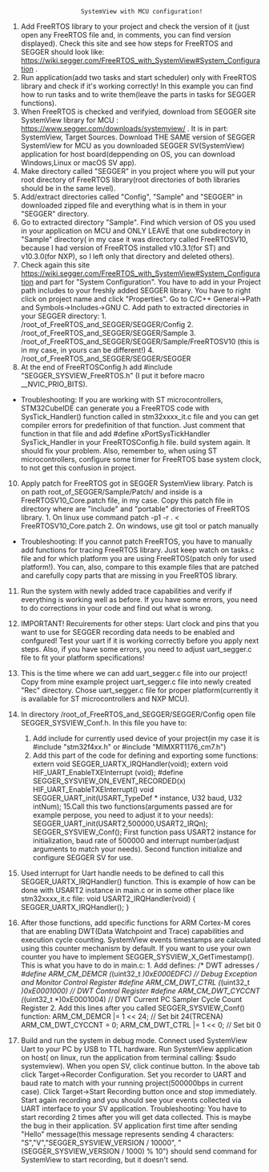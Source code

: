 	
						SystemView with MCU configuration!
			
1. Add FreeRTOS library to your project and check the version of it (just open any FreeRTOS file and, in comments, you can find version displayed). 
Check this site and see how steps for FreeRTOS and SEGGER should look like: https://wiki.segger.com/FreeRTOS_with_SystemView#System_Configuration .
2. Run application(add two tasks and start scheduler) only with FreeRTOS library and check if it's working correctly! In this example you can find 
how to run tasks and to write them(leave the parts in tasks for SEGGER functions).
3. When FreeRTOS is checked and verifyied, download from SEGGER site SystemView library for MCU : https://www.segger.com/downloads/systemview/ . 
It is in part: SystemView, Target Sources. Download THE SAME version of SEGGER SystemView for MCU as you downloaded SEGGER SV(SystemView) 
application for host board(deppending on OS, you can download Windows,Linux or macOS  SV app).
4. Make directory called "SEGGER" in you project where you will put your root directory of FreeRTOS library(root directories of both libraries 
should be in the same level).
5. Add/extract directories called "Config", "Sample" and "SEGGER" in downloaded zipped file and everything what is in them in your "SEGGER" directory.
6. Go to extracted directory "Sample". Find which version of OS you used in your application on MCU and ONLY LEAVE that one subdirectory in "Sample" 
directory( in my case it was directory called FreeRTOSV10, because I had version of FreeRTOS installed v10.3.1(for ST) and v10.3.0(for NXP), so I left 
only that directory and deleted others).
7. Check again this site https://wiki.segger.com/FreeRTOS_with_SystemView#System_Configuration and part for "System Configuration". You have to add 
in your Project path includes to your freshly added SEGGER library. You have to right click on project name and click "Properties". Go to C/C++ General->Path 
and Symbols->Includes->GNU C. Add path to extracted directories in your SEGGER directory:
				   1. /root_of_FreeRTOS_and_SEGGER/SEGGER/Config
				   2. /root_of_FreeRTOS_and_SEGGER/SEGGER/Sample
				   3. /root_of_FreeRTOS_and_SEGGER/SEGGER/Sample/FreeRTOSV10 (this is in my case, in yours can be different!)
				   4. /root_of_FreeRTOS_and_SEGGER/SEGGER/SEGGER
8. At the end of FreeRTOSConfig.h add #include "SEGGER_SYSVIEW_FreeRTOS.h" (I put it  before macro __NVIC_PRIO_BITS).
 - Troubleshooting: If you are working with ST microcontrollers, STM32CubeIDE can generate you a FreeRTOS code with SysTick_Handler() function called in 
 stm32xxxx_it.c file and you can get compiler errors for predefinition of that function. Just comment that function in that file and add 
 #define xPortSysTickHandler SysTick_Handler in your FreeRTOSConfig.h file. 
 build system again. It should fix your problem. Also, remember to, when using ST microcontrollers, configure some timer for FreeRTOS base system clock, 
 to not get this confusion in project.
10. Apply patch for FreeRTOS got in SEGGER SystemView library. Patch is on path root_of_SEGGER/Sample/Patch/ and inside is a FreeRTOSV10_Core.patch file, 
in my case. Copy this patch file in directory where are "include" and  "portable" directories of FreeRTOS library. 
		1. On linux use command patch -p1 -r . < FreeRTOSV10_Core.patch 
		2. On windows, use git tool or patch manually 
 - Troubleshooting: If you cannot patch FreeRTOS, you have to manually add functions for tracing FreeRTOS library. Just keep watch on tasks.c file 
 and for which platform you are using FreeRTOS(patch only for used platform!). You can, also, compare to this example files that are patched and 
 carefully copy parts that are missing in you FreeRTOS library.		
 11. Run the system with newly added trace capabilities and verify if everything is working well as before. If you have some errors, you need to 
 do corrections in your code and find out what is wrong.
 
 12. IMPORTANT! Recuirements for other steps: Uart clock and pins that you want to use for SEGGER recording data needs to be enabled and confgured!
 Test your uart if it is working correctly before you apply next steps. Also, if you have some errors, you need to adjust uart_segger.c file
 to fit your platform specifications!
  		   
 13. This is the time where we can add uart_segger.c file into our project! Copy from mine example project uart_segger.c file into newly created 
 "Rec" directory. Chose uart_segger.c file for proper platform(currently it is available for ST microcontrollers and NXP MCU).
 14. In directory /root_of_FreeRTOS_and_SEGGER/SEGGER/Config open file SEGGER_SYSVIEW_Conf.h. In this file you have to:
  		1. Add include for currently used device of your project(in my case it is #include "stm32f4xx.h" or #include "MIMXRT1176_cm7.h")
  		2. Add this part of the code for defining and exporting some functions:
				extern void SEGGER_UARTX_IRQHandler(void);
				extern void HIF_UART_EnableTXEInterrupt  (void);
				#define SEGGER_SYSVIEW_ON_EVENT_RECORDED(x)  HIF_UART_EnableTXEInterrupt()
				void SEGGER_UART_init(USART_TypeDef * instance, U32 baud, U32 intNum);
15.Call this two functions(arguments passed are for example perpose, you need to adjust it to your needs):
  		SEGGER_UART_init(USART2,500000,USART2_IRQn);
  		SEGGER_SYSVIEW_Conf();
First function pass USART2 instance for initialization, baud rate of 500000 and interrupt number(adjust arguments to match your needs). 
Second function initialize and configure SEGGER SV for use. 
16. Used interrupt for Uart handle needs to be defined to call this SEGGER_UARTX_IRQHandler() function. This is example of how can be done with USART2 instance
in main.c or in some other place like stm32xxxx_it.c file:
	void USART2_IRQHandler(void)
	{
		SEGGER_UARTX_IRQHandler();
	}
17. After those functions, add specific functions for ARM Cortex-M cores that are enabling DWT(Data Watchpoint and Trace) capabilities and execution cycle
counting. SystemView events timestamps are calculated using this counter mechanism by default. If you want to use your own counter you have to implement 
SEGGER_SYSVIEW_X_GetTimestamp(). This is what you have to do in main.c:
		1. Add defines:
			/* DWT adresses */
			#define  ARM_CM_DEMCR      (*(uint32_t *)0xE000EDFC) // Debug Exception and Monitor Control Register
			#define  ARM_CM_DWT_CTRL   (*(uint32_t *)0xE0001000) // DWT Control Register
			#define  ARM_CM_DWT_CYCCNT (*(uint32_t *)0xE0001004) // DWT Current PC Sampler Cycle Count Register
		2. Add this lines after you called SEGGER_SYSVIEW_Conf() function:
		  	ARM_CM_DEMCR      |= 1 << 24;  // Set bit 24(TRCENA)
  			ARM_CM_DWT_CYCCNT  = 0;
  			ARM_CM_DWT_CTRL   |= 1 << 0;   // Set bit 0
18. Build and run the system in debug mode. Connect used SystemView Uart to your PC by USB to TTL hardware. Run SystemView application on host(
on linux, run the application from terminal calling: $sudo systemview). When you open SV, click continue button. In the above tab click Target->Recorder Configuration.
Set you recorder to UART and baud rate to match with your running project(500000bps in current case). Click Target->Start Recording button once and stop immediately.
Start again recording and you should see your events collected via UART interface to your SV application. 
Troubleshooting: You have to start  recording 2 times after you will get data collected. This is maybe the bug in their application. SV application first time
after sending "Hello" message(this message represents sending 4 characters: "S","V","SEGGER_SYSVIEW_VERSION / 10000", "(SEGGER_SYSVIEW_VERSION / 1000) % 10") 
should send command for SystemView to start recording, but it doesn't send.

		
